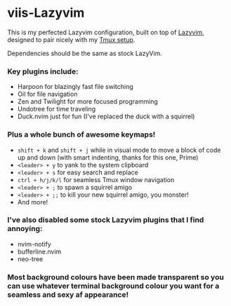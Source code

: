 # viis-Lazyvim

This is my perfected Lazyvim configuration, built on top of [Lazyvim](https://www.lazyvim.org/), designed to pair nicely with my [Tmux setup](https://github.com/JackDerksen/tmux). 

Dependencies should be the same as stock LazyVim.

### Key plugins include:
 - Harpoon for blazingly fast file switching
 - Oil for file navigation
 - Zen and Twilight for more focused programming
 - Undotree for time traveling
 - Duck.nvim just for fun (I've replaced the duck with a squirrel)

### Plus a whole bunch of awesome keymaps!
 - `shift + k` and `shift + j` while in visual mode to move a block of code up and down (with smart indenting, thanks for this one, Prime)
 - `<leader> + y` to yank to the system clipboard
 - `<leader> + s` for easy search and replace
 - `ctrl + h/j/k/l` for seamless Tmux window navigation
 - `<leader> + ;` to spawn a squirrel amigo
 - `<leader> + ;;` to kill your new squirrel amigo, you monster!
 - And more!

### I've also disabled some stock Lazyvim plugins that I find annoying:
- nvim-notify
- bufferline.nvim
- neo-tree

### Most background colours have been made transparent so you can use whatever terminal background colour you want for a seamless and sexy af appearance!
